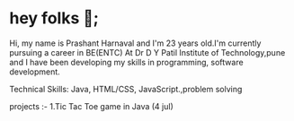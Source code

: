 # hey folks 👋; 
Hi, my name is Prashant Harnaval and I'm 23 years old.I'm currently pursuing a career in BE(ENTC) At Dr D Y Patil Institute of Technology,pune and I have been developing my skills in programming, software development.

Technical Skills: Java, HTML/CSS, JavaScript.,problem solving

projects :- 1.Tic Tac Toe game in Java (4 jul)
